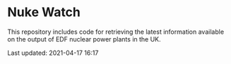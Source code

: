 # Nuke Watch

This repository includes code for retrieving the latest information available on the output of EDF nuclear power plants in the UK.

Last updated: 2021-04-17 16:17